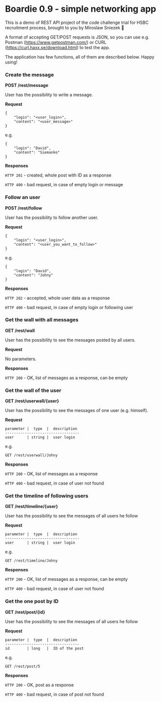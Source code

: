 # Boardie 0.9 - simple networking app

This is a demo of REST API project of the code challenge trial for HSBC recruitment process, 
brought to you by Miroslaw Sniezek :muscle:

A format of accepting GET/POST requests is JSON, so you can use e.g. 
Postman (https://www.getpostman.com/)
or CURL (https://curl.haxx.se/download.html) to test the app.

The application has few functions, all of them are described below. Happy using!

### Create the message

**POST /rest/message**

User has the possibility to write a message.

**Request**
```
{
	"login": "<user_login>",
	"content": "<user_message>"
}
```
e.g.
```
{
	"login": "David",
	"content": "Siemanko"
}
```
**Responses**

`HTTP 201` - created, whole post with ID as a response

`HTTP 400` - bad request, in case of empty login or message

### Follow an user

**POST /rest/follow**

User has the possibility to follow another user. 

**Request**
```
{
	"login": "<user_login>",
	"content": "<user_you_want_to_follow>"
}
```
e.g.
```
{
	"login": "David",
	"content": "Johny"
}
```
**Responses**

`HTTP 202` - accepted, whole user data as a response

`HTTP 400` - bad request, in case of empty login or following user

### Get the wall with all messages

**GET /rest/wall**

User has the possibility to see the messages posted by all users.

**Request**

No parameters.

**Responses**

`HTTP 200` - OK, list of messages as a response, can be empty

### Get the wall of the user

**GET /rest/userwall/{user}**

User has the possibility to see the messages of one user (e.g. himself). 

**Request**
```
parameter |  type  |  description
----------------------------------
user      | string |  user login 
```
e.g.
```
GET /rest/userwall/Johny
```
**Responses**

`HTTP 200` - OK, list of messages as a response

`HTTP 400` - bad request, in case of user not found

### Get the timeline of following users

**GET /rest/timeline/{user}**

User has the possibility to see the messages of all users he follow  

**Request**
```
parameter |  type  |  description
----------------------------------
user      | string |  user login 
```
e.g.
```
GET /rest/timeline/Johny
```
**Responses**

`HTTP 200` - OK, list of messages as a response, can be empty

`HTTP 400` - bad request, in case of user not found

### Get the one post by ID

**GET /rest/post/{id}**

User has the possibility to see the messages of all users he follow  

**Request**
```
parameter |  type  |  description
----------------------------------
id        | long   |  ID of the post 
```
e.g.
```
GET /rest/post/5
```
**Responses**

`HTTP 200` - OK, post as a response

`HTTP 400` - bad request, in case of post not found

